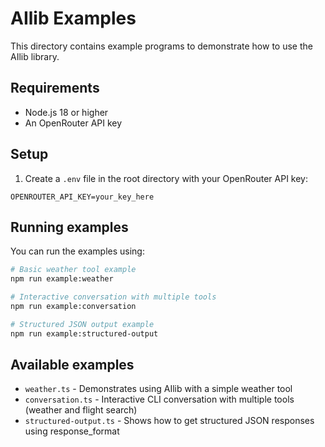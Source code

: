 # AIlib Examples

This directory contains example programs to demonstrate how to use the AIlib library.

## Requirements

- Node.js 18 or higher
- An OpenRouter API key

## Setup

1. Create a `.env` file in the root directory with your OpenRouter API key:

```
OPENROUTER_API_KEY=your_key_here
```

## Running examples

You can run the examples using:

```bash
# Basic weather tool example
npm run example:weather

# Interactive conversation with multiple tools
npm run example:conversation

# Structured JSON output example
npm run example:structured-output
```

## Available examples

- `weather.ts` - Demonstrates using AIlib with a simple weather tool
- `conversation.ts` - Interactive CLI conversation with multiple tools (weather and flight search)
- `structured-output.ts` - Shows how to get structured JSON responses using response_format